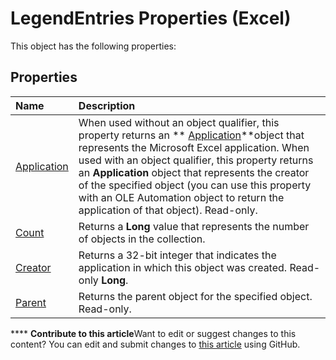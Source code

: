 
# LegendEntries Properties (Excel)
This object has the following properties:

## Properties



|**Name**|**Description**|
|:-----|:-----|
| [Application](24249423-1fde-01a7-fe84-5c953f26dfe9.md)|When used without an object qualifier, this property returns an  ** [Application](19b73597-5cf9-4f56-8227-b5211f657f6f.md)**object that represents the Microsoft Excel application. When used with an object qualifier, this property returns an  **Application** object that represents the creator of the specified object (you can use this property with an OLE Automation object to return the application of that object). Read-only.|
| [Count](66fa1994-1a0e-dd70-c508-ee9ffe875388.md)|Returns a  **Long** value that represents the number of objects in the collection.|
| [Creator](9b6fe17e-a40f-7d26-bfa0-f3a5c40a1cda.md)|Returns a 32-bit integer that indicates the application in which this object was created. Read-only  **Long**.|
| [Parent](36e11479-6374-acb6-9ca9-38b729dfc0aa.md)|Returns the parent object for the specified object. Read-only.|

****   **Contribute to this article**Want to edit or suggest changes to this content? You can edit and submit changes to  [this article](https://github.com/jhershey00/VBA_Excel_Test/OpenXMLCon/articles/af370e42-ddcc-4621-8d1a-b381e6d8493b.md) using GitHub.

